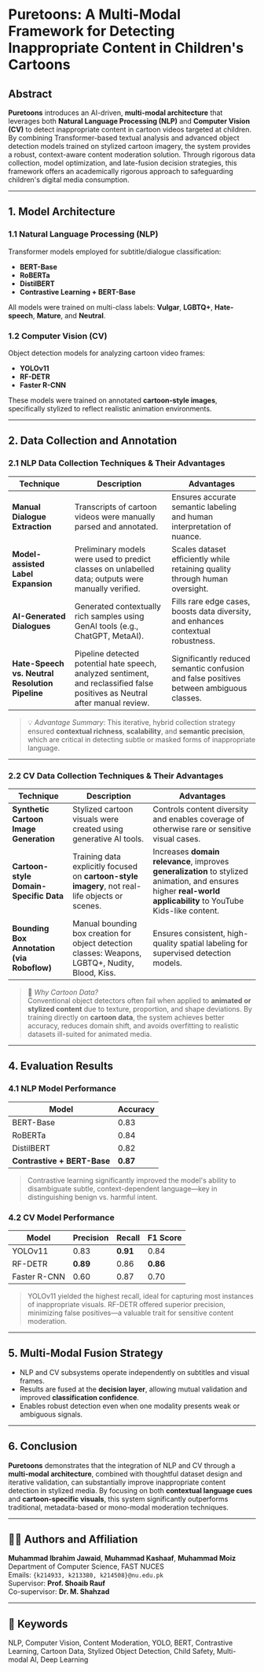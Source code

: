 # Puretoons: A Multi-Modal Framework for Detecting Inappropriate Content in Children's Cartoons

## Abstract

**Puretoons** introduces an AI-driven, **multi-modal architecture** that leverages both **Natural Language Processing (NLP)** and **Computer Vision (CV)** to detect inappropriate content in cartoon videos targeted at children. By combining Transformer-based textual analysis and advanced object detection models trained on stylized cartoon imagery, the system provides a robust, context-aware content moderation solution. Through rigorous data collection, model optimization, and late-fusion decision strategies, this framework offers an academically rigorous approach to safeguarding children's digital media consumption.

---

## 1. Model Architecture

### 1.1 Natural Language Processing (NLP)

Transformer models employed for subtitle/dialogue classification:
- **BERT-Base**
- **RoBERTa**
- **DistilBERT**
- **Contrastive Learning + BERT-Base**

All models were trained on multi-class labels: **Vulgar**, **LGBTQ+**, **Hate-speech**, **Mature**, and **Neutral**.

### 1.2 Computer Vision (CV)

Object detection models for analyzing cartoon video frames:
- **YOLOv11**
- **RF-DETR**
- **Faster R-CNN**

These models were trained on annotated **cartoon-style images**, specifically stylized to reflect realistic animation environments.

---

## 2. Data Collection and Annotation

### 2.1 NLP Data Collection Techniques & Their Advantages

| Technique | Description | Advantages |
|----------|-------------|------------|
| **Manual Dialogue Extraction** | Transcripts of cartoon videos were manually parsed and annotated. | Ensures accurate semantic labeling and human interpretation of nuance. |
| **Model-assisted Label Expansion** | Preliminary models were used to predict classes on unlabelled data; outputs were manually verified. | Scales dataset efficiently while retaining quality through human oversight. |
| **AI-Generated Dialogues** | Generated contextually rich samples using GenAI tools (e.g., ChatGPT, MetaAI). | Fills rare edge cases, boosts data diversity, and enhances contextual robustness. |
| **Hate-Speech vs. Neutral Resolution Pipeline** | Pipeline detected potential hate speech, analyzed sentiment, and reclassified false positives as Neutral after manual review. | Significantly reduced semantic confusion and false positives between ambiguous classes. |

> 💡 *Advantage Summary*: This iterative, hybrid collection strategy ensured **contextual richness**, **scalability**, and **semantic precision**, which are critical in detecting subtle or masked forms of inappropriate language.

---

### 2.2 CV Data Collection Techniques & Their Advantages

| Technique | Description | Advantages |
|----------|-------------|------------|
| **Synthetic Cartoon Image Generation** | Stylized cartoon visuals were created using generative AI tools. | Controls content diversity and enables coverage of otherwise rare or sensitive visual cases. |
| **Cartoon-style Domain-Specific Data** | Training data explicitly focused on **cartoon-style imagery**, not real-life objects or scenes. | Increases **domain relevance**, improves **generalization** to stylized animation, and ensures higher **real-world applicability** to YouTube Kids-like content. |
| **Bounding Box Annotation (via Roboflow)** | Manual bounding box creation for object detection classes: Weapons, LGBTQ+, Nudity, Blood, Kiss. | Ensures consistent, high-quality spatial labeling for supervised detection models. |

> 🎨 *Why Cartoon Data?*  
Conventional object detectors often fail when applied to **animated or stylized content** due to texture, proportion, and shape deviations. By training directly on **cartoon data**, the system achieves better accuracy, reduces domain shift, and avoids overfitting to realistic datasets ill-suited for animated media.

---

## 4. Evaluation Results

### 4.1 NLP Model Performance

| Model                          | Accuracy |
|-------------------------------|----------|
| BERT-Base                     | 0.83     |
| RoBERTa                       | 0.84     |
| DistilBERT                    | 0.82     |
| **Contrastive + BERT-Base**   | **0.87** |

> Contrastive learning significantly improved the model's ability to disambiguate subtle, context-dependent language—key in distinguishing benign vs. harmful intent.

### 4.2 CV Model Performance

| Model        | Precision | Recall | F1 Score |
|--------------|-----------|--------|----------|
| YOLOv11      | 0.83      | **0.91** | 0.84     |
| RF-DETR      | **0.89**  | 0.86   | **0.86**  |
| Faster R-CNN | 0.60      | 0.87   | 0.70     |

> YOLOv11 yielded the highest recall, ideal for capturing most instances of inappropriate visuals. RF-DETR offered superior precision, minimizing false positives—a valuable trait for sensitive content moderation.

---

## 5. Multi-Modal Fusion Strategy

- NLP and CV subsystems operate independently on subtitles and visual frames.
- Results are fused at the **decision layer**, allowing mutual validation and improved **classification confidence**.
- Enables robust detection even when one modality presents weak or ambiguous signals.

---

## 6. Conclusion

**Puretoons** demonstrates that the integration of NLP and CV through a **multi-modal architecture**, combined with thoughtful dataset design and iterative validation, can substantially improve inappropriate content detection in stylized media. By focusing on both **contextual language cues** and **cartoon-specific visuals**, this system significantly outperforms traditional, metadata-based or mono-modal moderation techniques.

---

## 🧑‍💻 Authors and Affiliation

**Muhammad Ibrahim Jawaid**, **Muhammad Kashaaf**, **Muhammad Moiz**  
Department of Computer Science, FAST NUCES  
Emails: `{k214933, k213380, k214508}@nu.edu.pk`  
Supervisor: **Prof. Shoaib Rauf**  
Co-supervisor: **Dr. M. Shahzad**

---

## 📌 Keywords

NLP, Computer Vision, Content Moderation, YOLO, BERT, Contrastive Learning, Cartoon Data, Stylized Object Detection, Child Safety, Multi-modal AI, Deep Learning

